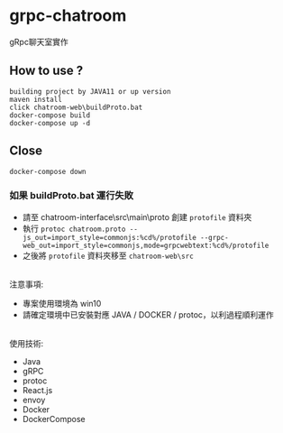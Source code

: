 # grpc-chatroom  
  
gRpc聊天室實作

## How to use ?

```
building project by JAVA11 or up version
maven install
click chatroom-web\buildProto.bat
docker-compose build
docker-compose up -d
```

## Close

```
docker-compose down
```

### 如果 buildProto.bat 運行失敗

- 請至 chatroom-interface\src\main\proto 創建 `protofile` 資料夾
- 執行 `protoc chatroom.proto --js_out=import_style=commonjs:%cd%/protofile --grpc-web_out=import_style=commonjs,mode=grpcwebtext:%cd%/protofile`
- 之後將 `protofile` 資料夾移至 `chatroom-web\src`

<br>  
注意事項:  
  
- 專案使用環境為 win10
- 請確定環境中已安裝對應 JAVA / DOCKER / protoc，以利過程順利運作

<br>
使用技術:

- Java
- gRPC
- protoc
- React.js
- envoy
- Docker
- DockerCompose
